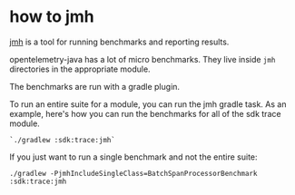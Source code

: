 
# how to jmh

[jmh](https://github.com/openjdk/jmh) is a tool for running benchmarks and reporting results.

opentelemetry-java has a lot of micro benchmarks. They live inside
`jmh` directories in the appropriate module.

The benchmarks are run with a gradle plugin.

To run an entire suite for a module, you can run the jmh gradle task.
As an example, here's how you can run the benchmarks for all of
the sdk trace module.

```
`./gradlew :sdk:trace:jmh`
```

If you just want to run a single benchmark and not the entire suite:

`./gradlew -PjmhIncludeSingleClass=BatchSpanProcessorBenchmark :sdk:trace:jmh`
